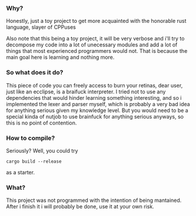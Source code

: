 ### Why?

Honestly, just a toy project to get more acquainted with the
honorable rust language, slayer of CPPuses

Also note that this being a toy project, it will be very verbose and i'll try to
decompose my code into a lot of unecessary modules and add a lot of things
that most experienced programmers would not. That is because the main goal 
here is learning and nothing more.

### So what does it do?

This piece  of code you can freely access to burn your retinas, dear user,
just like an ecclipse, is a braifuck interpreter. I tried not to use any
dependencies that would hinder learning something interesting, and so i implemented
the lexer and parser myself, which is probably a very bad idea for anything
serious given my knowledge level. But you would need to be a special kinda
of nutjob to use brainfuck for anything serious anyways, so this is no point
of contention.

### How to compile?
Seriously? Well, you could try

```cargo build --release```

as a starter.


### What?
This project was not programmed with the intention of being mantained. After
i finish it i will probably be done, use it at your own risk. 
